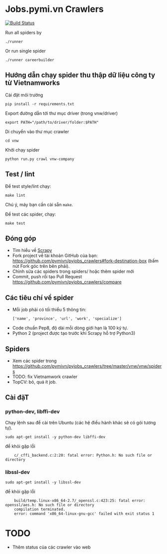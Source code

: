 # Jobs.pymi.vn Crawlers

[![Build Status](https://travis-ci.org/pymivn/pyjobs_crawlers.svg?branch=master)](https://travis-ci.org/pymivn/pyjobs_crawlers)

Run all spiders by

```
./runner
```

Or run single spider

```
./runner careerbuilder
```

## Hướng dẫn chạy spider thu thập dữ liệu công ty từ Vietnamworks

Cài đặt môi trường
```
pip install -r requirements.txt
```

Export đường dẫn tới thư mục driver (trong vnw/driver)
```
export PATH="/path/to/driver/folder:$PATH"
```

Di chuyển vào thư mục crawler
```
cd vnw
```

Khởi chạy spider
```
python run.py crawl vnw-company
```


## Test / lint

Để test style/lint chạy:

```
make lint
```

Chú ý, máy bạn cần cài sẵn `make`.

Để test các spider, chạy:

```
make test
```

## Đóng góp

- Tìm hiểu về [Scrapy](https://scrapy.org/)
- Fork project về tài khoản GitHub của bạn: https://github.com/pymivn/pyjobs_crawlers#fork-destination-box (bấm nút Fork góc trên bên phải).
- Chỉnh sửa các spiders trong spiders/ hoặc thêm spider mới
- Commit, push rồi tạo Pull Request https://github.com/pymivn/pyjobs_crawlers/compare

## Các tiêu chí về spider
- Mỗi job phải có tối thiểu 5 thông tin:
  ```
  ['name', 'province', 'url', 'work', 'specialize']
  ```
- Code chuẩn Pep8, độ dài mỗi dòng giới hạn là 100 ký tự.
- Python 2 (project được tạo trước khi Scrapy hỗ trợ Python3)

## Spiders
- Xem các spider trong https://github.com/pymivn/pyjobs_crawlers/tree/master/vnw/vnw/spiders
- TODO: fix Vietnamwork crawler
- TopCV: bỏ, quá ít job.

## Cài đặT

### python-dev, libffi-dev

Chạy lệnh sau để cài trên Ubuntu (các hệ điều hành khác sẽ có gói tương tự).

```
sudo apt-get install -y python-dev libffi-dev
```

để khỏi gặp lỗi


```
    c/_cffi_backend.c:2:20: fatal error: Python.h: No such file or directory
```

### libssl-dev

```
sudo apt-get install -y libssl-dev
```

để khỏi gặp lỗi

```
    build/temp.linux-x86_64-2.7/_openssl.c:423:25: fatal error: openssl/aes.h: No such file or directory
    compilation terminated.
    error: command 'x86_64-linux-gnu-gcc' failed with exit status 1
```

# TODO
- Thêm status của các crawler vào web
